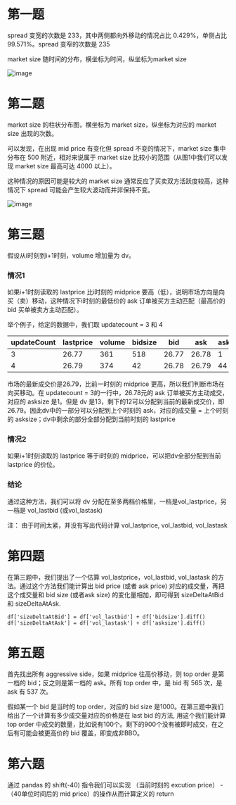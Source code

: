 
# 第一题

spread 变宽的次数是 233，其中两侧都向外移动的情况占比 0.429%，单侧占比99.571%。spread 变窄的次数是 235

market size 随时间的分布，横坐标为时间，纵坐标为market size

![image](https://user-images.githubusercontent.com/88695029/141720619-3a1510af-d45b-4fab-a5c3-7a1d829d22ad.png)

# 第二题

market size 的柱状分布图，横坐标为 market size，纵坐标为对应的 market size 出现的次数。

可以发现，在出现 mid price 有变化但 spread 不变的情况下，market size 集中分布在 500 附近，相对来说属于 market size 比较小的范围（从图1中我们可以发现 market size 最高可达 4000 以上）。

这种情况的原因可能是较大的 market size 通常反应了买卖双方活跃度较高，这种情况下 spread 可能会产生较大波动而并非保持不变。

![image](https://user-images.githubusercontent.com/88695029/141720855-cc974d9f-a37a-4a06-badb-880e93ebac0f.png)

# 第三题

假设从i时刻到i+1时刻，volume 增加量为 dv。

### 情况1

如果i+1时刻读取的 lastprice 比i时刻的 midprice 要高（低），说明市场方向是向买（卖）移动，这种情况下i时刻的最低价的 ask 订单被买方主动匹配（最高价的 bid 买单被卖方主动匹配）。

举个例子，给定的数据中，我们取 updatecount = 3 和 4


   | updateCount |   lastprice |  volume | bidsize | bid  |   ask |   asksize |
   | ------------- | -----------| -------- | ------| ------| ------| --------|
   | 3  |     26.77  |     361   |  518  |   26.77 |   26.78  |  1 |           
   | 4  |     26.79   |    374   |  42   |   26.78 |  26.79  | 44  | 

  市场的最新成交价是26.79，比前一时刻的 midprice 更高，所以我们判断市场在向买移动。在 updatecount = 3的一行中，26.78元的 ask 订单被买方主动成交，对应的 asksize 是1。但是 dv 是13，剩下的12可以分配到当前的最新成交价，即26.79。因此dv中的一部分可以分配到上个时刻的 ask，对应的成交量 = 上个时刻的 asksize；dv中剩余的部分全部分配到当前时刻的 lastprice


### 情况2

如果i+1时刻读取的 lastprice 等于i时刻的 midprice，可以把dv全部分配到当前 lastprice 的价位。

### 结论

通过这种方法，我们可以将 dv 分配在至多两档价格里，一档是vol_lastprice，另一档是 vol_lastbid (或vol_lastask)

注： 由于时间太紧，并没有写出代码计算 vol_lastprice, vol_lastbid, vol_lastask


# 第四题

在第三题中，我们提出了一个估算 vol_lastprice，vol_lastbid, vol_lastask 的方法。通过这个方法我们能计算出 bid price (或者 ask price) 对应的成交量，再把这个成交量和 bid size (或者ask size) 的变化量相加，即可得到 sizeDeltaAtBid 和 sizeDeltaAtAsk.

```
df['sizeDeltaAtBid'] = df['vol_lastbid'] + df['bidsize'].diff()
df['sizeDeltaAtAsk'] = df['vol_lastask'] + df['asksize'].diff()
```

# 第五题

首先找出所有 aggressive side，如果 midprice 往高价移动，则 top order 是第一档的 bid；反之则是第一档的 ask。所有 top order 中，是 bid 有 565 次，是 ask 有 537 次。

假如某一个 bid 是当时的 top order，对应的 bid size 是1000。在第三题中我们给出了一个计算有多少成交量对应的价格是在 last bid 的方法, 用这个我们能计算 top order 中成交的数量，比如说有100个。剩下的900个没有被即时成交，在之后有可能会被更高价的 bid 覆盖，即变成非BBO。


# 第六题

通过 pandas 的 shift(-40) 指令我们可以实现 （当前时刻的 excution price） - （40单位时间后的 mid price）的操作从而计算定义的 return
